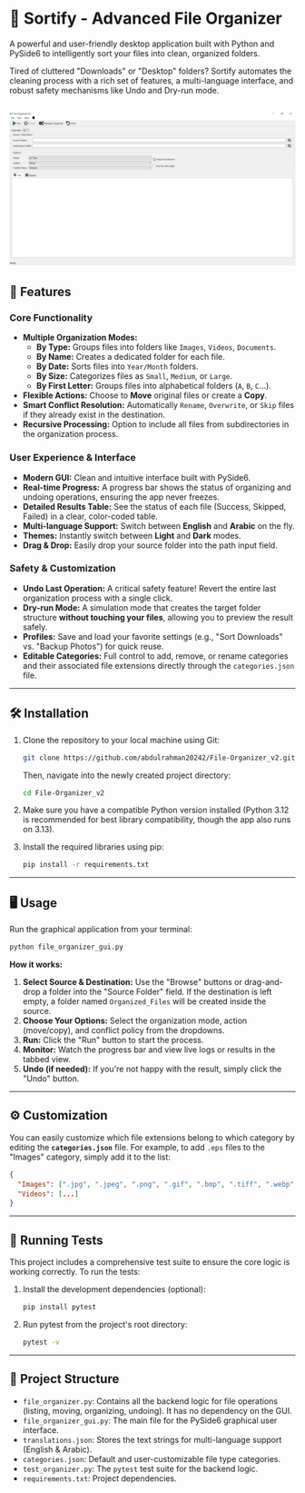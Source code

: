 # 📂 Sortify - Advanced File Organizer

A powerful and user-friendly desktop application built with Python and PySide6 to intelligently sort your files into clean, organized folders.

Tired of cluttered "Downloads" or "Desktop" folders? Sortify automates the cleaning process with a rich set of features, a multi-language interface, and robust safety mechanisms like Undo and Dry-run mode.


![Sortify Screenshot](https://raw.githubusercontent.com/abdulrahman20242/File-Organizer_v2/main/Capture.PNG)
---

## 🚀 Features

### Core Functionality
*   **Multiple Organization Modes:**
    *   **By Type:** Groups files into folders like `Images`, `Videos`, `Documents`.
    *   **By Name:** Creates a dedicated folder for each file.
    *   **By Date:** Sorts files into `Year/Month` folders.
    *   **By Size:** Categorizes files as `Small`, `Medium`, or `Large`.
    *   **By First Letter:** Groups files into alphabetical folders (`A`, `B`, `C`...).
*   **Flexible Actions:** Choose to **Move** original files or create a **Copy**.
*   **Smart Conflict Resolution:** Automatically `Rename`, `Overwrite`, or `Skip` files if they already exist in the destination.
*   **Recursive Processing:** Option to include all files from subdirectories in the organization process.

### User Experience & Interface
*   **Modern GUI:** Clean and intuitive interface built with PySide6.
*   **Real-time Progress:** A progress bar shows the status of organizing and undoing operations, ensuring the app never freezes.
*   **Detailed Results Table:** See the status of each file (Success, Skipped, Failed) in a clear, color-coded table.
*   **Multi-language Support:** Switch between **English** and **Arabic** on the fly.
*   **Themes:** Instantly switch between **Light** and **Dark** modes.
*   **Drag & Drop:** Easily drop your source folder into the path input field.

### Safety & Customization
*   **Undo Last Operation:** A critical safety feature! Revert the entire last organization process with a single click.
*   **Dry-run Mode:** A simulation mode that creates the target folder structure **without touching your files**, allowing you to preview the result safely.
*   **Profiles:** Save and load your favorite settings (e.g., "Sort Downloads" vs. "Backup Photos") for quick reuse.
*   **Editable Categories:** Full control to add, remove, or rename categories and their associated file extensions directly through the `categories.json` file.

---

## 🛠️ Installation

1.  Clone the repository to your local machine using Git:
    ```bash
    git clone https://github.com/abdulrahman20242/File-Organizer_v2.git
    ```
    Then, navigate into the newly created project directory:
    ```bash
    cd File-Organizer_v2
    ```

2.  Make sure you have a compatible Python version installed (Python 3.12 is recommended for best library compatibility, though the app also runs on 3.13).

3.  Install the required libraries using pip:
    ```bash
    pip install -r requirements.txt
    ```

---

## 🖥️ Usage

Run the graphical application from your terminal:

```bash
python file_organizer_gui.py
```

**How it works:**

1.  **Select Source & Destination:** Use the "Browse" buttons or drag-and-drop a folder into the "Source Folder" field. If the destination is left empty, a folder named `Organized_Files` will be created inside the source.
2.  **Choose Your Options:** Select the organization mode, action (move/copy), and conflict policy from the dropdowns.
3.  **Run:** Click the "Run" button to start the process.
4.  **Monitor:** Watch the progress bar and view live logs or results in the tabbed view.
5.  **Undo (if needed):** If you're not happy with the result, simply click the "Undo" button.

---

## ⚙️ Customization

You can easily customize which file extensions belong to which category by editing the **`categories.json`** file. For example, to add `.eps` files to the "Images" category, simply add it to the list:

```json
{
  "Images": [".jpg", ".jpeg", ".png", ".gif", ".bmp", ".tiff", ".webp", ".heic", ".eps"],
  "Videos": [...]
}
```

---

## 🧪 Running Tests

This project includes a comprehensive test suite to ensure the core logic is working correctly. To run the tests:

1.  Install the development dependencies (optional):
    ```bash
    pip install pytest
    ```
2.  Run pytest from the project's root directory:
    ```bash
    pytest -v
    ```

---

## 📒 Project Structure

*   `file_organizer.py`: Contains all the backend logic for file operations (listing, moving, organizing, undoing). It has no dependency on the GUI.
*   `file_organizer_gui.py`: The main file for the PySide6 graphical user interface.
*   `translations.json`: Stores the text strings for multi-language support (English & Arabic).
*   `categories.json`: Default and user-customizable file type categories.
*   `test_organizer.py`: The `pytest` test suite for the backend logic.
*   `requirements.txt`: Project dependencies.
